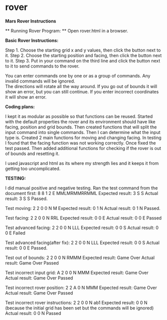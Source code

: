 # rover
**Mars Rover Instructions**

** Running Rover Program: **
Open rover.html in a browser.

**Basic Rover Instructions:**

Step 1. Choose the starting grid x and y values, then click the button next to it.
Step 2. Choose the starting position and facing, then click the button next to it.
Step 3. Put in your command on the third line and click the button next to it to send commands to the rover.

You can enter commands one by one or as a group of commands.
Any invalid commands will be ignored.  
The directions will rotate all the way around.
If you go out of bounds it will show an error, but you can still continue.
If you enter incorrect coordinates it will show an error.

**Coding plans:**

I kept it as modular as possible so that functions can be reused. 
Started with the default properties the rover and its environment should have like facing, position and grid bounds.
Then created functions that will split the input command into single commands.  Then I can determine what the input type is.
Created 2 main functions for moving and changing facing.  In testing I found that the facing function was not working correctly.  Once fixed the test passed.
Then added additional functions for checking if the rover is out of bounds and resetting it.

I used javascript and html as its where my strength lies and it keeps it from getting too uncomplicated.

**TESTING:**

I did manual positive and negative testing.  Ran the test command from the document first:
8 8
1 2 E
MMLMRMMRRMML
Expected result: 3 S S
Actual result: 3 S S
Passed.

Test moving:
2 2
0 0 N
M
Expected result: 0 1 N
Actual result: 0 1 N
Passed.

Test facing:
2 2
0 0 N
RRL
Expected result: 0 0 E
Actual result: 0 0 E
Passed

Test advanced facing:
2 2
0 0 N
LLL
Expected result: 0 0 S
Actual result:  0 0 E
Failed

Test advanced facing(after fix):
2 2
0 0 N
LLL
Expected result: 0 0 S
Actual result:  0 0 E
Passed.

Test out of bounds:
2 2
0 0 N
RMMM
Expected result: Game Over
Actual result: Game Over
Passed

Test incorrect input grid:
A 2
0 0 N
MMM
Expected result: Game Over
Actual result: Game Over
Passed

Test incorrect rover position:
2 2
A 0 N
MMM
Expected result: Game Over
Actual result: Game Over
Passed

Test incorrect rover instructions:
2 2
0 0 N
ab1
Expected result: 0 0 N (because the initial grid has been set but the commands will be ignored)
Actual result: 0 0 N
Passed







